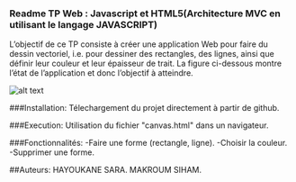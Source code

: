 ### Readme               TP Web : Javascript et HTML5(Architecture MVC en utilisant le langage JAVASCRIPT)


L’objectif de ce TP consiste à créer une application Web pour faire du dessin vectoriel, i.e. 
pour dessiner des rectangles, des lignes, ainsi que définir leur couleur et leur épaisseur de trait. 
La figure ci-dessous montre l’état de l’application et donc l’objectif à atteindre.

![alt text](https://i.imgur.com/0srvjSX.png)


###Installation:
 Télechargement du projet directement à partir de github.


###Execution:
 Utilisation du fichier "canvas.html" dans un navigateur.

###Fonctionnalités:
-Faire une forme (rectangle, ligne).
-Choisir la couleur.
-Supprimer une forme.



##Auteurs:
HAYOUKANE SARA.
MAKROUM SIHAM.
